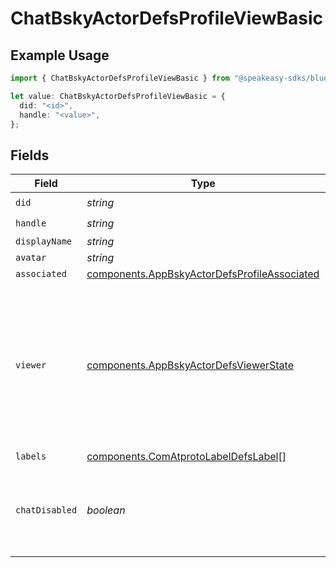 # ChatBskyActorDefsProfileViewBasic

## Example Usage

```typescript
import { ChatBskyActorDefsProfileViewBasic } from "@speakeasy-sdks/bluesky/models/components";

let value: ChatBskyActorDefsProfileViewBasic = {
  did: "<id>",
  handle: "<value>",
};
```

## Fields

| Field                                                                                                                           | Type                                                                                                                            | Required                                                                                                                        | Description                                                                                                                     |
| ------------------------------------------------------------------------------------------------------------------------------- | ------------------------------------------------------------------------------------------------------------------------------- | ------------------------------------------------------------------------------------------------------------------------------- | ------------------------------------------------------------------------------------------------------------------------------- |
| `did`                                                                                                                           | *string*                                                                                                                        | :heavy_check_mark:                                                                                                              | N/A                                                                                                                             |
| `handle`                                                                                                                        | *string*                                                                                                                        | :heavy_check_mark:                                                                                                              | N/A                                                                                                                             |
| `displayName`                                                                                                                   | *string*                                                                                                                        | :heavy_minus_sign:                                                                                                              | N/A                                                                                                                             |
| `avatar`                                                                                                                        | *string*                                                                                                                        | :heavy_minus_sign:                                                                                                              | N/A                                                                                                                             |
| `associated`                                                                                                                    | [components.AppBskyActorDefsProfileAssociated](../../models/components/appbskyactordefsprofileassociated.md)                    | :heavy_minus_sign:                                                                                                              | N/A                                                                                                                             |
| `viewer`                                                                                                                        | [components.AppBskyActorDefsViewerState](../../models/components/appbskyactordefsviewerstate.md)                                | :heavy_minus_sign:                                                                                                              | Metadata about the requesting account's relationship with the subject account. Only has meaningful content for authed requests. |
| `labels`                                                                                                                        | [components.ComAtprotoLabelDefsLabel](../../models/components/comatprotolabeldefslabel.md)[]                                    | :heavy_minus_sign:                                                                                                              | N/A                                                                                                                             |
| `chatDisabled`                                                                                                                  | *boolean*                                                                                                                       | :heavy_minus_sign:                                                                                                              | Set to true when the actor cannot actively participate in converations                                                          |